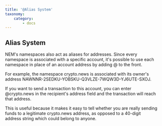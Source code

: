 ```yaml
---
title: '@Alias System'
taxonomy:
    category:
        - docs
---
```


## Alias System

NEM's namespaces also act as aliases for addresses. Since every namespace is associated with a specific account, it's possible to use each namespace in place of an account address by adding @ to the front.

For example, the namespace crypto.news is associated with its owner's address NAWNNR-2SEDKU-YOBSKU-Q3VLZE-7WQW3D-YJ6UTE-SXOJ.

If you want to send a transaction to this account, you can enter @crypto.news in the recipient's address field and the transaction will reach that address.

This is useful because it makes it easy to tell whether you are really sending funds to a legitimate crypto.news address, as opposed to a 40-digit address string which could belong to anyone.